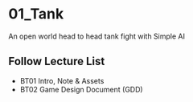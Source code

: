 # 01_Tank
An open world head to head tank fight with Simple AI

## Follow Lecture List
* BT01 Intro, Note & Assets
* BT02 Game Design Document (GDD)
